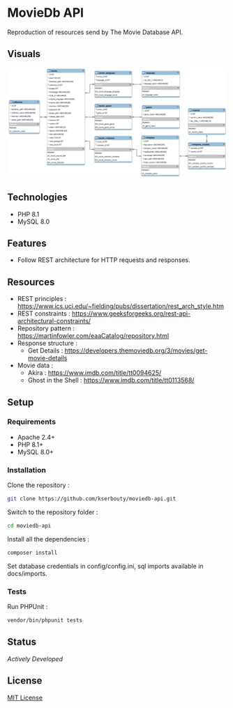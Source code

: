 # MovieDb API

Reproduction of resources send by The Movie Database API.

## Visuals

![image](docs/diagrams/entity-relationship.png)

## Technologies

- PHP 8.1
- MySQL 8.0

## Features

- Follow REST architecture for HTTP requests and responses.

## Resources

- REST principles : https://www.ics.uci.edu/~fielding/pubs/dissertation/rest_arch_style.htm
- REST constraints : https://www.geeksforgeeks.org/rest-api-architectural-constraints/
- Repository pattern : https://martinfowler.com/eaaCatalog/repository.html
- Response structure : 
  - Get Details : https://developers.themoviedb.org/3/movies/get-movie-details
- Movie data :
  - Akira : https://www.imdb.com/title/tt0094625/
  - Ghost in the Shell : https://www.imdb.com/title/tt0113568/

## Setup

### Requirements

- Apache 2.4+
- PHP 8.1+
- MySQL 8.0+

### Installation

Clone the repository :

```bash
git clone https://github.com/kserbouty/moviedb-api.git
```

Switch to the repository folder :

```bash
cd moviedb-api
```

Install all the dependencies :

```bash
composer install
```

Set database credentials in config/config.ini, sql imports available in docs/imports.

### Tests

Run PHPUnit :

```bash
vendor/bin/phpunit tests
```

## Status

*Actively Developed*

## License

[MIT License](LICENSE.md)
